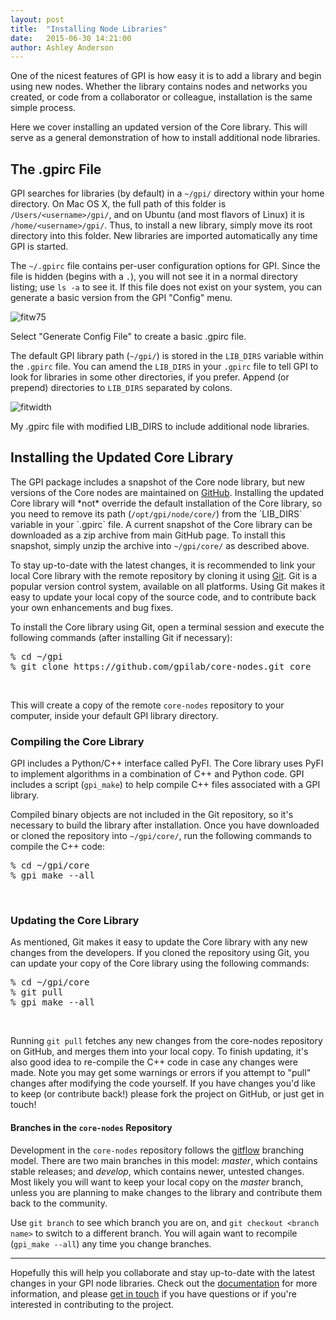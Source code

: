 ```yaml
---
layout: post
title:  "Installing Node Libraries"
date:   2015-06-30 14:21:00
author: Ashley Anderson
---
```


One of the nicest features of GPI is how easy it is to add a library and begin
using new nodes. Whether the library contains nodes and networks you created,
or code from a collaborator or colleague, installation is the same simple
process.

Here we cover installing an updated version of the Core library. This will
serve as a general demonstration of how to install additional node libraries.
<h2>The .gpirc File</h2>
GPI searches for libraries (by default) in a <code>~/gpi/</code> directory
within your home directory. On Mac OS X, the full path of this folder is
<code>/Users/&lt;username&gt;/gpi/</code>, and on Ubuntu (and most flavors of
Linux) it is <code>/home/&lt;username&gt;/gpi/</code>. Thus, to install a new
library, simply move its root directory into this folder. New libraries are
imported automatically any time GPI is started.

The <code>~/.gpirc</code> file contains per-user configuration options for GPI.
Since the file is hidden (begins with a <code>.</code>), you will not see it in
a normal directory listing; use <code>ls -a</code> to see it. If this file does
not exist on your system, you can generate a basic version from the GPI
"Config" menu.

![fitw75](http://gpilab.com/wp-content/uploads/2015/02/Screenshot-2015-02-05-11.21.10-300x80.png)

Select "Generate Config File" to create a basic .gpirc file.

The default GPI library path (<code>~/gpi/</code>) is stored in the
<code>LIB_DIRS</code> variable within the `.gpirc` file. You can amend the
<code>LIB_DIRS</code> in your <code>.gpirc</code> file to tell GPI to look for
libraries in some other directories, if you prefer. Append (or prepend)
directories to `LIB_DIRS` separated by colons.

![fitwidth](http://gpilab.com/wp-content/uploads/2015/06/Screenshot-2015-06-30-14.09.30.png)

My .gpirc file with modified LIB_DIRS to include additional node libraries.

<h2>Installing the Updated Core Library</h2>
The GPI package includes a snapshot of the Core node library, but new versions
of the Core nodes are maintained on <a title="GitHub"
href="https://github.com/gpilab/core-nodes"
target="_blank">GitHub</a>. Installing the updated Core library will *not*
override the default installation of the Core library, so you need to remove
its path (<code>/opt/gpi/node/core/</code>) from the `LIB_DIRS` variable in
your `.gpirc` file. A current snapshot of the Core library can be downloaded as
a zip archive from main GitHub page. To install this snapshot, simply unzip the
archive into <code>~/gpi/core/</code> as described above.

To stay up-to-date with the latest changes, it is recommended to link your
local Core library with the remote repository by cloning it using <a
title="Git" href="http://git-scm.com" target="_blank">Git</a>. Git is a popular
version control system, available on all platforms. Using Git makes it easy to
update your local copy of the source code, and to contribute back your own
enhancements and bug fixes.

To install the Core library using Git, open a terminal session and execute the
following commands (after installing Git if necessary):

<pre>% cd ~/gpi
% git clone https://github.com/gpilab/core-nodes.git core
</pre><br>

This will create a copy of the remote <code>core-nodes</code> repository to
your computer, inside your default GPI library directory.

<h3>Compiling the Core Library</h3>
GPI includes a Python/C++ interface called PyFI. The Core library uses PyFI to
implement algorithms in a combination of C++ and Python code. GPI includes a
script (<code>gpi_make</code>) to help compile C++ files associated with a GPI
library.

Compiled binary objects are not included in the Git repository, so it's
necessary to build the library after installation. Once you have downloaded or
cloned the repository into <code>~/gpi/core/</code>, run the following commands
to compile the C++ code:
<pre>% cd ~/gpi/core
% gpi_make --all
</pre>
<br>

<h3>Updating the Core Library</h3>
As mentioned, Git makes it easy to update the Core library with any new changes
from the developers. If you cloned the repository using Git, you can update
your copy of the Core library using the following commands:

<pre>% cd ~/gpi/core
% git pull
% gpi_make --all</pre><br>

Running <code>git pull</code> fetches any new changes from the core-nodes
repository on GitHub, and merges them into your local copy. To finish updating,
it's also good idea to re-compile the C++ code in case any changes were
made. Note you may get some warnings or errors if you attempt to "pull" changes
after modifying the code yourself. If you have changes you'd like to keep (or
contribute back!) please fork the project on GitHub, or just get in touch!

<h4>Branches in the <code>core-nodes</code> Repository</h4>
Development in the <code>core-nodes</code> repository follows the <a
title="gitflow"
href="http://nvie.com/posts/a-successful-git-branching-model/">gitflow</a> branching
model. There are two main branches in this model: <em>master</em>, which
contains stable releases; and <em>develop</em>, which contains newer,
untested changes. Most likely you will want to keep your local copy on
the <em>master</em> branch, unless you are planning to make changes to the
library and contribute them back to the community.

Use <code>git branch</code> to see which branch you are on, and <code>git
checkout &lt;branch name&gt;</code> to switch to a different branch. You will
again want to recompile (`gpi_make --all`) any time you change branches.

--------

Hopefully this will help you collaborate and stay up-to-date with the latest
changes in your GPI node libraries. Check out the
[documentation](http://docs.gpilab.com) for more information, and please [get
in touch](/community) if you have questions or if you're
interested in contributing to the project.
<h2></h2>
